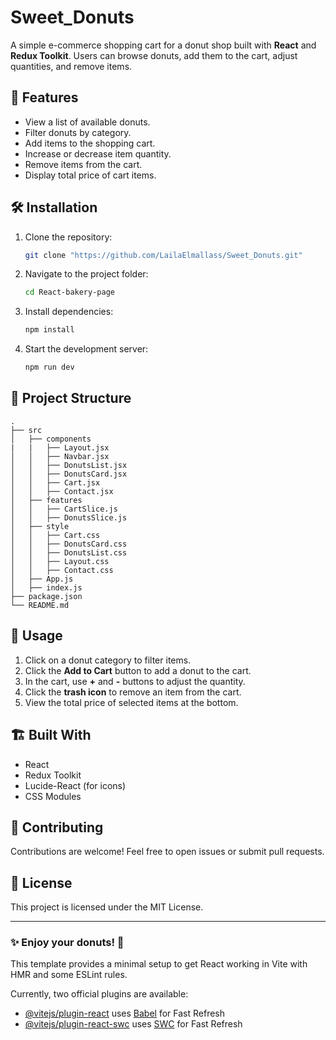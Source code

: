 # Sweet_Donuts

A simple e-commerce shopping cart for a donut shop built with **React** and **Redux Toolkit**. Users can browse donuts, add them to the cart, adjust quantities, and remove items.

## 🚀 Features
- View a list of available donuts.
- Filter donuts by category.
- Add items to the shopping cart.
- Increase or decrease item quantity.
- Remove items from the cart.
- Display total price of cart items.

## 🛠️ Installation

1. Clone the repository:
   ```sh
   git clone "https://github.com/LailaElmallass/Sweet_Donuts.git"
   ```
2. Navigate to the project folder:
   ```sh
   cd React-bakery-page
   ```
3. Install dependencies:
   ```sh
   npm install
   ```
4. Start the development server:
   ```sh
   npm run dev
   ```

## 📂 Project Structure
```
.
├── src
│   ├── components
|   |   ├── Layout.jsx
│   │   ├── Navbar.jsx
│   │   ├── DonutsList.jsx
│   │   ├── DonutsCard.jsx
│   │   ├── Cart.jsx
│   │   ├── Contact.jsx
│   ├── features
│   │   ├── CartSlice.js
│   │   ├── DonutsSlice.js
│   ├── style
│   │   ├── Cart.css
│   │   ├── DonutsCard.css
│   │   ├── DonutsList.css
│   │   ├── Layout.css
│   │   ├── Contact.css
│   ├── App.js
│   ├── index.js
├── package.json
└── README.md
```

## 📌 Usage
1. Click on a donut category to filter items.
2. Click the **Add to Cart** button to add a donut to the cart.
3. In the cart, use **+** and **-** buttons to adjust the quantity.
4. Click the **trash icon** to remove an item from the cart.
5. View the total price of selected items at the bottom.

## 🏗️ Built With
- React
- Redux Toolkit
- Lucide-React (for icons)
- CSS Modules

## 🤝 Contributing
Contributions are welcome! Feel free to open issues or submit pull requests.

## 📜 License
This project is licensed under the MIT License.

---
### ✨ Enjoy your donuts! 🍩



This template provides a minimal setup to get React working in Vite with HMR and some ESLint rules.

Currently, two official plugins are available:

- [@vitejs/plugin-react](https://github.com/vitejs/vite-plugin-react/blob/main/packages/plugin-react/README.md) uses [Babel](https://babeljs.io/) for Fast Refresh
- [@vitejs/plugin-react-swc](https://github.com/vitejs/vite-plugin-react-swc) uses [SWC](https://swc.rs/) for Fast Refresh
